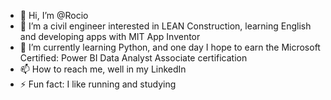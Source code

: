 - 👋 Hi, I’m @Rocio
- 👀 I’m a civil engineer interested in LEAN Construction, learning English and developing apps with MIT App Inventor
- 🌱 I’m currently learning Python, and one day I hope to earn the Microsoft Certified: Power BI Data Analyst Associate certification
- 📫 How to reach me, well in my LinkedIn
- ⚡ Fun fact: I like running and studying

<!---
ARocio/ARocio is a ✨ special ✨ repository because its `README.md` (this file) appears on your GitHub profile.
You can click the Preview link to take a look at your changes.
--->
